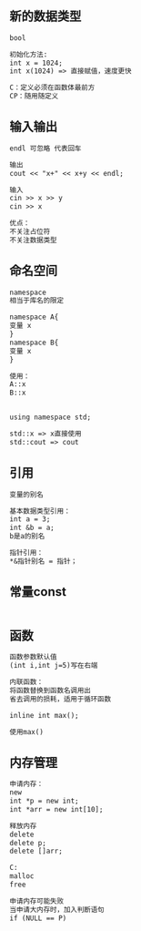 ## 新的数据类型
```txt
bool

初始化方法:  
int x = 1024;  
int x(1024) => 直接赋值，速度更快

C：定义必须在函数体最前方  
CP：随用随定义
```

## 输入输出
```txt
endl 可忽略 代表回车

输出
cout << "x+" << x+y << endl;

输入
cin >> x >> y
cin >> x

优点：
不关注占位符
不关注数据类型
```

## 命名空间
```txt
namespace
相当于库名的限定

namespace A{
变量 x
}
namespace B{
变量 x
}

使用：
A::x
B::x


using namespace std;

std::x => x直接使用
std::cout => cout
```

## 引用
```txt
变量的别名

基本数据类型引用：
int a = 3;
int &b = a;
b是a的别名

指针引用：
*&指针别名 = 指针；
```

## 常量const
```txt
```

## 函数
```txt
函数参数默认值
(int i,int j=5)写在右端

内联函数：
将函数替换到函数名调用出
省去调用的损耗，适用于循环函数

inline int max();

使用max()

```

## 内存管理
```txt
申请内存：
new 
int *p = new int;
int *arr = new int[10];

释放内存
delete
delete p;
delete []arr;

C:
malloc
free

申请内存可能失败
当申请大内存时，加入判断语句
if (NULL == P)



```